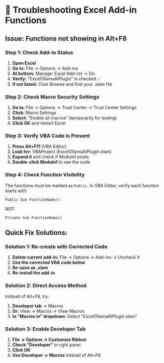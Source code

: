 # 🔧 Troubleshooting Excel Add-in Functions

## Issue: Functions not showing in Alt+F8

### Step 1: Check Add-in Status

1. **Open Excel**
2. **Go to:** File → Options → Add-ins
3. **At bottom:** Manage: Excel Add-ins → Go
4. **Verify:** "ExcelOllamaAIPlugin" is checked ✅
5. **If not listed:** Click Browse and find your .xlam file

### Step 2: Check Macro Security Settings

1. **Go to:** File → Options → Trust Center → Trust Center Settings
2. **Click:** Macro Settings
3. **Select:** "Enable all macros" (temporarily for testing)
4. **Click OK** and restart Excel

### Step 3: Verify VBA Code is Present

1. **Press Alt+F11** (VBA Editor)
2. **Look for:** VBAProject (ExcelOllamaAIPlugin.xlam)
3. **Expand it** and check if Module1 exists
4. **Double-click Module1** to see the code

### Step 4: Check Function Visibility

The functions must be marked as `Public`. In VBA Editor, verify each function starts with:
```vba
Public Sub FunctionName()
```
NOT:
```vba
Private Sub FunctionName()
```

## Quick Fix Solutions:

### Solution 1: Re-create with Corrected Code

1. **Delete current add-in:** File → Options → Add-ins → Uncheck it
2. **Use the corrected VBA code below**
3. **Re-save as .xlam**
4. **Re-install the add-in**

### Solution 2: Direct Access Method

Instead of Alt+F8, try:
1. **Developer tab** → Macros
2. **Or:** View → Macros → View Macros
3. **In "Macros in" dropdown:** Select "ExcelOllamaAIPlugin.xlam"

### Solution 3: Enable Developer Tab

1. **File → Options → Customize Ribbon**
2. **Check "Developer"** in right panel
3. **Click OK**
4. **Use Developer → Macros** instead of Alt+F8